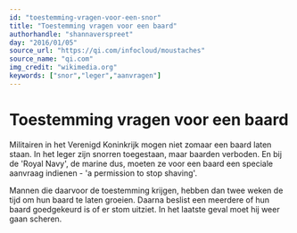 ```yaml
---
id: "toestemming-vragen-voor-een-snor"
title: "Toestemming vragen voor een baard"
authorhandle: "shannaverspreet"
day: "2016/01/05"
source_url: "https://qi.com/infocloud/moustaches"
source_name: "qi.com"
img_credit: "wikimedia.org"
keywords: ["snor","leger","aanvragen"]
---
```

# Toestemming vragen voor een baard
Militairen in het Verenigd Koninkrijk mogen niet zomaar een baard laten staan. In het leger zijn snorren toegestaan, maar baarden verboden. En bij de 'Royal Navy', de marine dus, moeten ze voor een baard een speciale aanvraag indienen - 'a permission to stop shaving'.

Mannen die daarvoor de toestemming krijgen, hebben dan twee weken de tijd om hun baard te laten groeien. Daarna beslist een meerdere of hun baard goedgekeurd is of er stom uitziet. In het laatste geval moet hij weer gaan scheren.
